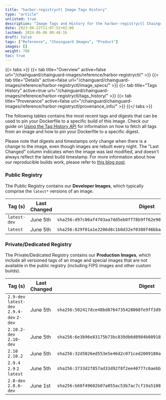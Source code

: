```yaml
---
title: "harbor-registryctl Image Tags History"
type: "article"
unlisted: true
description: "Image Tags and History for the harbor-registryctl Chainguard Image"
date: 2023-06-22T11:07:52+02:00
lastmod: 2024-06-06 00:48:16
draft: false
tags: ["Reference", "Chainguard Images", "Product"]
images: []
weight: 700
toc: true
---
```


{{< tabs >}}
{{< tab title="Overview" active=false url="/chainguard/chainguard-images/reference/harbor-registryctl/" >}}
{{< tab title="Details" active=false url="/chainguard/chainguard-images/reference/harbor-registryctl/image_specs/" >}}
{{< tab title="Tags History" active=true url="/chainguard/chainguard-images/reference/harbor-registryctl/tags_history/" >}}
{{< tab title="Provenance" active=false url="/chainguard/chainguard-images/reference/harbor-registryctl/provenance_info/" >}}
{{</ tabs >}}

The following tables contains the most recent tags and digests that can be used to pin your Dockerfile to a specific build of this image. Check our guide on [Using the Tag History API](/chainguard/chainguard-images/using-the-tag-history-api/) for information on how to fetch all tags from an image and how to pin your Dockerfile to a specific digest.

Please note that digests and timestamps only change when there is a change to the image, even though images are rebuilt every night. The "Last Changed" column indicates when the image was last modified, and doesn't always reflect the latest build timestamp. For more information about how our reproducible builds work, please refer to [this blog post](https://www.chainguard.dev/unchained/reproducing-chainguards-reproducible-image-builds).

### Public Registry
The Public Registry contains our **Developer Images**, which typically comprise the `latest*` versions of an image.

| Tag (s)       | Last Changed | Digest                                                                    |
|---------------|--------------|---------------------------------------------------------------------------|
|  `latest-dev` | June 5th     | `sha256:d97c06af4703aa7dd5eb0ff78b9ff62e90384f27c01dae7194299f02e364004c` |
|  `latest`     | June 5th     | `sha256:829f01a1e2206d8c1b0d32ef0388f46bbaa080a97be36d80f6c71529923dec06` |


### Private/Dedicated Registry
The Private/Dedicated Registry contains our **Production Images**, which include all versioned tags of an image and special images that are not available in the public registry (including FIPS images and other custom builds).

| Tag (s)                                     | Last Changed | Digest                                                                    |
|---------------------------------------------|--------------|---------------------------------------------------------------------------|
|  `2.9-dev` `latest-dev` `2.9.4-dev` `2-dev` | June 5th     | `sha256:502417dce48bd8764735428008fe9ff3d91c0adee80c3b0a42682f0e5fea429b` |
|  `2.10.2-dev` `2.10-dev`                    | June 5th     | `sha256:6e3b96e83175b73bc839db6d0984b009187a24e99ae89a9261dc25ae5ca0e33e` |
|  `2.10` `2.10.2`                            | June 5th     | `sha256:32d5026ed553e5e46d2c071ced2009180ad8f9ec3620073d5014edb4cb51cae2` |
|  `2.9.4` `2.9` `2` `latest`                 | June 5th     | `sha256:3733d2f857ad33d92f8f2ee40777c6aebb6c52d2e5b324f846d7634d6e142287` |
|  `2.8-dev` `2.8.6-dev`                      | June 1st     | `sha256:b60f49602b07a055ac53b7ac7cf19a51087f2ee8dca37a84f9192f463b4fd084` |

